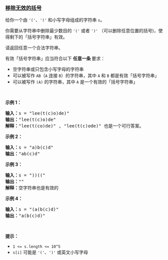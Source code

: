 ### [移除无效的括号](https://leetcode-cn.com/problems/minimum-remove-to-make-valid-parentheses)

<p>给你一个由 <code>&#39;(&#39;</code>、<code>&#39;)&#39;</code> 和小写字母组成的字符串 <code>s</code>。</p>

<p>你需要从字符串中删除最少数目的 <code>&#39;(&#39;</code> 或者 <code>&#39;)&#39;</code>&nbsp;（可以删除任意位置的括号)，使得剩下的「括号字符串」有效。</p>

<p>请返回任意一个合法字符串。</p>

<p>有效「括号字符串」应当符合以下&nbsp;<strong>任意一条&nbsp;</strong>要求：</p>

<ul>
	<li>空字符串或只包含小写字母的字符串</li>
	<li>可以被写作&nbsp;<code>AB</code>（<code>A</code>&nbsp;连接&nbsp;<code>B</code>）的字符串，其中&nbsp;<code>A</code>&nbsp;和&nbsp;<code>B</code>&nbsp;都是有效「括号字符串」</li>
	<li>可以被写作&nbsp;<code>(A)</code>&nbsp;的字符串，其中&nbsp;<code>A</code>&nbsp;是一个有效的「括号字符串」</li>
</ul>

<p>&nbsp;</p>

<p><strong>示例 1：</strong></p>

<pre><strong>输入：</strong>s = &quot;lee(t(c)o)de)&quot;
<strong>输出：</strong>&quot;lee(t(c)o)de&quot;
<strong>解释：</strong>&quot;lee(t(co)de)&quot; , &quot;lee(t(c)ode)&quot; 也是一个可行答案。
</pre>

<p><strong>示例 2：</strong></p>

<pre><strong>输入：</strong>s = &quot;a)b(c)d&quot;
<strong>输出：</strong>&quot;ab(c)d&quot;
</pre>

<p><strong>示例 3：</strong></p>

<pre><strong>输入：</strong>s = &quot;))((&quot;
<strong>输出：</strong>&quot;&quot;
<strong>解释：</strong>空字符串也是有效的
</pre>

<p><strong>示例 4：</strong></p>

<pre><strong>输入：</strong>s = &quot;(a(b(c)d)&quot;
<strong>输出：</strong>&quot;a(b(c)d)&quot;
</pre>

<p>&nbsp;</p>

<p><strong>提示：</strong></p>

<ul>
	<li><code>1 &lt;= s.length &lt;= 10^5</code></li>
	<li><code>s[i]</code>&nbsp;可能是&nbsp;<code>&#39;(&#39;</code>、<code>&#39;)&#39;</code>&nbsp;或英文小写字母</li>
</ul>
